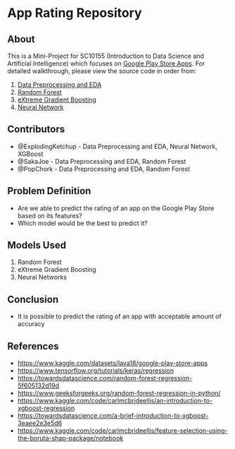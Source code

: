 # App Rating Repository

## About

This is a Mini-Project for SC10155 (Introduction to Data Science and Artificial Intelligence) which focuses on [Google Play Store Apps](https://www.kaggle.com/datasets/lava18/google-play-store-apps). For detailed walkthrough, please view the source code in order from:

1. [Data Preprocessing and EDA](https://github.com/ExplodingKetchup/SC1015/blob/main/preprocessing_and_eda.ipynb)
2. [Random Forest](https://github.com/ExplodingKetchup/SC1015/blob/main/Random%20Forest.ipynb)
3. [eXtreme Gradient Boosting](https://github.com/ExplodingKetchup/SC1015/blob/main/xgb.ipynb)
4. [Neural Network](https://github.com/ExplodingKetchup/SC1015/blob/main/dnn.ipynb)

## Contributors

- @ExplodingKetchup - Data Preprocessing and EDA, Neural Network, XGBoost
- @SakaJoe - Data Preprocessing and EDA, Random Forest
- @PopChork - Data Preprocessing and EDA, Random Forest

## Problem Definition

- Are we able to predict the rating of an app on the Google Play Store based on its features?
- Which model would be the best to predict it?

## Models Used

1. Random Forest
2. eXtreme Gradient Boosting
3. Neural Networks

## Conclusion

- It is possible to predict the rating of an app with acceptable amount of accuracy

## References

- <https://www.kaggle.com/datasets/lava18/google-play-store-apps>
- <https://www.tensorflow.org/tutorials/keras/regression>
- <https://towardsdatascience.com/random-forest-regression-5f605132d19d>
- <https://www.geeksforgeeks.org/random-forest-regression-in-python/>
- <https://www.kaggle.com/code/carlmcbrideellis/an-introduction-to-xgboost-regression>
- <https://towardsdatascience.com/a-brief-introduction-to-xgboost-3eaee2e3e5d6>
- <https://www.kaggle.com/code/carlmcbrideellis/feature-selection-using-the-boruta-shap-package/notebook>

